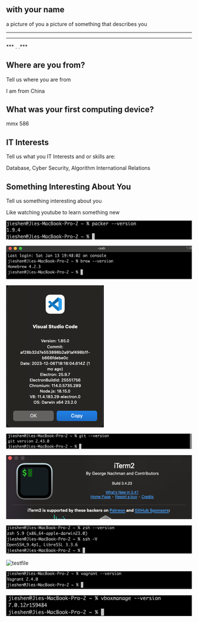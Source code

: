 ## with your name
a picture of you
a picture of something that describes you
************
****    ****
*** .  .***

## Where are you from?
Tell us where you are from


I am from China

## What was your first computing device?
mmx 586
## IT Interests
Tell us what you IT Interests and or skills are:

Database, Cyber Security, Algorithm
International Relations


## Something Interesting About You
Tell us something interesting about you


Like watching youtube to learn something new


![packer](images/packer.png "packer")


![brew](images/brew.png "brew")



![code](images/code.png "code")


![git](images/git.png "git")


![iterm](images/iterm.png "iterm")


![ssh](images/ssh.png "ssh")


![testfile](images/tesstfile.png "testtfile")



![vagrant](images/vagrant.png "vagrant")



![vbox](images/vbox.png "vbox")
